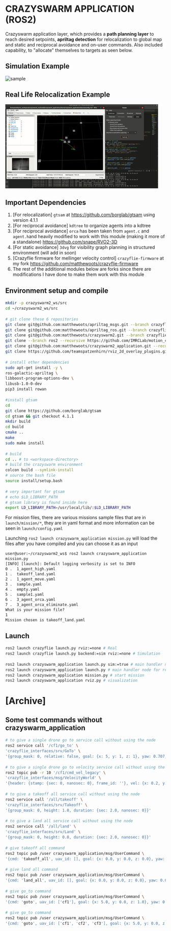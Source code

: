 # CRAZYSWARM APPLICATION (ROS2)

Crazyswarm application layer, which provides a **path planning layer** to reach desired setpoints, **apriltag detection** for relocalization to global map and static and reciprocal avoidance and on-user commands. Also included capability, to "allocate" themselves to targets as seen below.

## Simulation Example
![sample](media/sample.gif)

## Real Life Relocalization Example
![sample](media/relocalization.gif)

## Important Dependencies
1. [For relocalization] `gtsam` at https://github.com/borglab/gtsam using version 4.1.1
2. [For reciprocal avoidance] `kdtree` to organize agents into a kdtree
3. [For reciprocal avoidance] `orca` has been taken from `agent.c` and `agent.h`and heavily modified to work with this module (making it more of a standalone) https://github.com/snape/RVO2-3D
4. [For static avoidance] `3dvg` for visibility graph planning in structured environment (will add in soon)
5. [Crazyflie firmware for mellinger velocity control] `crazyflie-firmware` at my fork https://github.com/matthewoots/crazyflie-firmware
6. The rest of the additional modules below are forks since there are modifications I have done to make them work with this module

## Environment setup and compile
```bash
mkdir -p crazyswarm2_ws/src
cd ~/crazyswarm2_ws/src

# git clone these 6 repositories
git clone git@github.com:matthewoots/apriltag_msgs.git --branch crazyflie
git clone git@github.com:matthewoots/apriltag_ros.git --branch crazyflie
git clone git@github.com:matthewoots/crazyswarm2.git --branch crazyflie --recursive
git clone --branch ros2 --recursive https://github.com/IMRCLab/motion_capture_tracking.git
git clone git@github.com:matthewoots/crazyswarm2_application.git --recursive
git clone https://github.com/teamspatzenhirn/rviz_2d_overlay_plugins.git

# install other dependencies
sudo apt-get install -y \
ros-galactic-apriltag \
libboost-program-options-dev \
libusb-1.0-0-dev
pip3 install rowan

#install gtsam
cd
git clone https://github.com/borglab/gtsam
cd gtsam && git checkout 4.1.1
mkdir build
cd build
cmake ..
make
sudo make install

# build
cd .. # to <workspace-directory>
# build the crazyswarm environment
colcon build --symlink-install
# source the bash file
source install/setup.bash

# very important for gtsam
# echo $LD_LIBRARY_PATH
# gtsam library is found inside here
export LD_LIBRARY_PATH=/usr/local/lib/:$LD_LIBRARY_PATH
```

For mission files, there are various missions sample files that are in `launch/mission/*`, they are in yaml format and more information can be seen in `launch/config.yaml`

Launching `ros2 launch crazyswarm_application mission.py` will load the files after you have compiled and you can choose it as an input
```
user@user:~/crazyswarm2_ws$ ros2 launch crazyswarm_application mission.py
[INFO] [launch]: Default logging verbosity is set to INFO
0 .  1_agent_high.yaml
1 .  takeoff_land.yaml
2 .  1_agent_move.yaml
3 .  sample.yaml
4 .  empty.yaml
5 .  sample1.yaml
6 .  3_agent_orca.yaml
7 .  3_agent_orca_eliminate.yaml
What is your mission file?
1
Mission chosen is takeoff_land.yaml
```


## Launch
```bash
ros2 launch crazyflie launch.py rviz:=none # Real
ros2 launch crazyflie launch.py backend:=sim rviz:=none # Simulation

ros2 launch crazyswarm_application launch.py sim:=true # main handler node for simulation
ros2 launch crazyswarm_application launch.py # main handler node for real
ros2 launch crazyswarm_application mission.py # start mission
ros2 launch crazyswarm_application rviz.py # visualization
```

# [Archive]
## Some test commands without crazyswarm_application
```bash
# to give a single drone go to service call without using the node
ros2 service call '/cf1/go_to' \
'crazyflie_interfaces/srv/GoTo' \
'{group_mask: 0, relative: false, goal: {x: 5, y: 1, z: 1}, yaw: 0.707, duration: {sec: 2.0, nanosec: 0}}'

# to give a single drone go to velocity service call without using the node
ros2 topic pub -r 10 '/cf1/cmd_vel_legacy' \
'crazyflie_interfaces/msg/VelocityWorld' \
'{header: {stamp: {sec: 0, nanosec: 0}, frame_id: ''}, vel: {x: 0.2, y: 0.2, z: 0.0}, yaw_rate: 0.0}'

# to give a takeoff all service call without using the node
ros2 service call '/all/takeoff' \
'crazyflie_interfaces/srv/Takeoff' \
'{group_mask: 0, height: 1.0, duration: {sec: 2.0, nanosec: 0}}'

# to give a land all service call without using the node
ros2 service call '/all/land' \
'crazyflie_interfaces/srv/Land' \
'{group_mask: 0, height: 0.0, duration: {sec: 2.0, nanosec: 0}}'

# give takeoff all command
ros2 topic pub /user crazyswarm_application/msg/UserCommand \
'{cmd: 'takeoff_all', uav_id: [], goal: {x: 0.0, y: 0.0, z: 0.0}, yaw: 0.0}' --once

# give land all command
ros2 topic pub /user crazyswarm_application/msg/UserCommand \
'{cmd: 'land_all', uav_id: [], goal: {x: 0.0, y: 0.0, z: 0.0}, yaw: 0.0}' --once

# give go_to command
ros2 topic pub /user crazyswarm_application/msg/UserCommand \
'{cmd: 'goto', uav_id: ['cf1'], goal: {x: 5.0, y: 0.0, z: 1.0}, yaw: 0.707}' --once

# give go_to command
ros2 topic pub /user crazyswarm_application/msg/UserCommand \
'{cmd: 'goto', uav_id: ['cf1', 'cf2', 'cf3'], goal: {x: 5.0, y: 0.0, z: 1.0}, yaw: 0.707}' --once
```